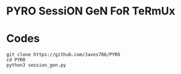 # PYRO SessiON GeN FoR TeRmUx

# Codes
```
git clone https://github.com/Javes786/PYRO
cd PYRO
python3 session_gen.py

